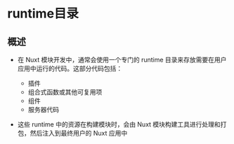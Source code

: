 # runtime目录

## 概述

+ 在 Nuxt 模块开发中，通常会使用一个专门的 runtime 目录来存放需要在用户应用中运行的代码。这部分代码包括：

  + 插件
  + 组合式函数或其他可复用项
  + 组件
  + 服务器代码

+ 这些 runtime 中的资源在构建模块时，会由 Nuxt 模块构建工具进行处理和打包，然后注入到最终用户的 Nuxt 应用中
